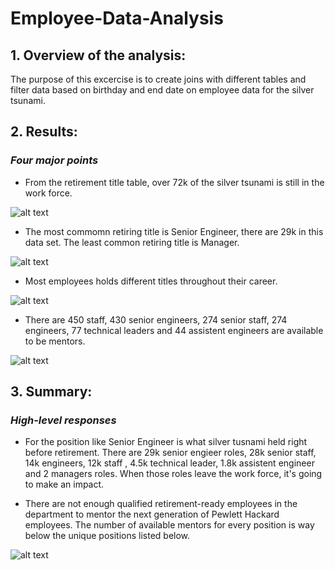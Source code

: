 # Employee-Data-Analysis
## **1. Overview of the analysis:**

The purpose of this excercise is to create joins with different tables and filter data based on birthday and end date on employee data for the silver tsunami.

## **2. Results:**
### _Four major points_ 
- From the retirement title table, over 72k of the silver tsunami is still in the work force.

![alt text](https://github.com/shuyaof/Pewlett_Hackard_Analysis/blob/main/Resources/employees%20current%20at%20work.PNG "employees current at work.PNG")

- The most commomn retiring title is Senior Engineer, there are 29k in this data set. The least common retiring title is Manager.

![alt text](https://github.com/shuyaof/Pewlett_Hackard_Analysis/blob/main/Resources/retiring_title.PNG "retiring_title.PNG")

- Most employees holds different titles throughout their career. 

![alt text](https://github.com/shuyaof/Pewlett_Hackard_Analysis/blob/main/Resources/mutiple%20titles%20before%20retirement.PNG "mutiple titles before retirement.PNG")

- There are 450 staff, 430 senior engineers, 274 senior staff, 274 engineers, 77 technical leaders and 44 assistent engineers are available to be mentors.

![alt text](https://github.com/shuyaof/Pewlett_Hackard_Analysis/blob/main/Resources/mentorship_eligibility.PNG "mentorship_eligibility.PNG")

## **3. Summary:**
### _High-level responses_
- For the position like Senior Engineer is what silver tusnami held right before retirement. There are 29k senior engieer roles, 28k senior staff, 14k engineers, 12k staff , 4.5k technical leader, 1.8k assistent engineer and 2 managers roles. When those roles leave the work force, it's going to make an impact.

- There are not enough qualified retirement-ready employees in the department to mentor the next generation of Pewlett Hackard employees. The number of available mentors for every position is way below the unique positions listed below.

![alt text](https://github.com/shuyaof/Pewlett_Hackard_Analysis/blob/main/Resources/retiring_title.PNG "retiring_title.PNG")




